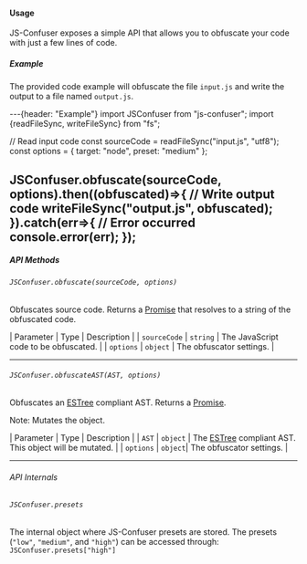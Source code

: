 #### Usage

JS-Confuser exposes a simple API that allows you to obfuscate your code with just a few lines of code.

##### Example

The provided code example will obfuscate the file `input.js` and write the output to a file named `output.js`.

---{header: "Example"}
import JSConfuser from "js-confuser";
import {readFileSync, writeFileSync} from "fs";

// Read input code
const sourceCode = readFileSync("input.js", "utf8");
const options = {
  target: "node",
  preset: "medium"
};

JSConfuser.obfuscate(sourceCode, options).then((obfuscated)=>{
  // Write output code
  writeFileSync("output.js", obfuscated);
}).catch(err=>{
  // Error occurred
  console.error(err);
});
---

##### API Methods

###### `JSConfuser.obfuscate(sourceCode, options)`

Obfuscates source code. Returns a [Promise](https://developer.mozilla.org/en-US/docs/Web/JavaScript/Reference/Global_Objects/Promise) that resolves to a string of the obfuscated code.

| Parameter | Type | Description |
| `sourceCode` | `string` | The JavaScript code to be obfuscated. |
| `options` | `object` | The obfuscator settings. |

---

###### `JSConfuser.obfuscateAST(AST, options)`

Obfuscates an [ESTree](https://github.com/estree/estree) compliant AST. Returns a [Promise](https://developer.mozilla.org/en-US/docs/Web/JavaScript/Reference/Global_Objects/Promise).

Note: Mutates the object.

| Parameter | Type | Description |
| `AST` | `object` | The [ESTree](https://github.com/estree/estree) compliant AST. This object will be mutated. |
| `options` |  `object`| The obfuscator settings. |

---

###### API Internals

###### `JSConfuser.presets`

The internal object where JS-Confuser presets are stored. The presets (`"low"`, `"medium"`, and `"high"`) can be accessed through: `JSConfuser.presets["high"]`

